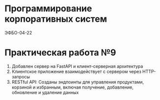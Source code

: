 # Программирование корпоративных систем

ЭФБО-04-22 

# Практическая работа №9


1. Добавлен сервер на FastAPI и клиент-серверная архитектура
2. Клиентское приложение взаимодействует с сервером через HTTP-запросы
3.  RESTful API: Созданы эндпоинты для управления продуктами, корзиной и избранным, включая получение, добавление, обновление и удаление данных 



